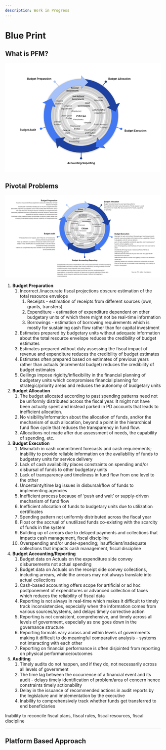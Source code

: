 ```yaml
---
description: Work in Progress
---
```


# Blue Print

## What is PFM?

![Public Finance Management Cycle](.gitbook/assets/image%20%2856%29.png)

## Pivotal Problems 

![](.gitbook/assets/image%20%2828%29.png)

1. **Budget Preparation** 
   1. Incorrect /inaccurate fiscal projections obscure estimation of the total resource envelope
      1. Receipts - estimation of receipts from different sources \(own, grants, transfers\)
      2. Expenditure - estimation of expenditure dependent on other budgetary units of which there might not be real-time information
      3. Borrowings - estimation of borrowing requirements which is mostly for sustaining cash flow rather than for capital investment
   2. Estimates prepared by budgetary units without adequate information about the total resource envelope reduces the credibility of budget estimates
   3. Estimates prepared without duly assessing the fiscal impact of revenue and expenditure reduces the credibility of budget estimates
   4. Estimates often prepared based on estimates of previous years rather than actuals \(incremental budget\) reduces the credibility of budget estimates
   5. Ceilings impose rigidity/inflexibility in the financial planning of budgetary units which compromises financial planning for strategic/priority areas and reduces the autonomy of budgetary units 
2. **Budget Allocation** 
   1. The budget allocated according to past spending patterns need not be uniformly distributed across the fiscal year. It might not have been actually spent and instead parked in PD accounts that leads to inefficient allocation.
   2. No visibility/information about the allocation of funds, and/or the mechanism of such allocation, beyond a point in the hierarchical fund flow cycle that reduces the transparency in fund flow.
   3. Allocations not made after due assessment of needs, the capability of spending, etc.
3. **Budget Execution**
   1. Mismatch in cash commitment forecasts and cash requirements; inability to provide reliable information on the availability of funds to budgetary units for service delivery
   2. Lack of cash availability places constraints on spending and/or disbursal of funds to other budgetary units
   3. Lack of transparency and timeliness in fund flow from one level to the other
   4. Uncertainty/time lag issues in disbursal/flow of funds to implementing agencies 
   5. Inefficient process because of ‘push and wait’ or supply-driven mechanism of fund flow
   6. Inefficient allocation of funds to budgetary units due to utilization certificates
   7. Spending pattern not uniformly distributed across the fiscal year
   8. Float or the accrual of unutilized funds co-existing with the scarcity of funds in the system 
   9. Building up of arrears due to delayed payments and collections that impacts cash management, fiscal discipline
   10. Overspending and/or under-spending; insufficient/inadequate collections that impacts cash management, fiscal discipline
4. **Budget Accounting/Reporting** 
   1. Budget data on Actuals on the expenditure side convey disbursements not actual spending 
   2. Budget data on Actuals on the receipt side convey collections, including arrears, while the arrears may not always translate into actual collections 
   3. Cash-based accounting offers scope for artificial or ad hoc postponement of expenditures or advanced collection of taxes which reduces the reliability of fiscal data
   4. Reporting is not always in real-time which makes it difficult to timely track inconsistencies, especially when the information comes from various sources/systems, and delays timely corrective action
   5. Reporting is not consistent, comprehensive, and timely across all levels of government, especially as one goes down in the governance structure
   6. Reporting formats vary across and within levels of governments making it difficult to do meaningful comparative analysis - systems not interacting with each other
   7. Reporting on financial performance is often disjointed from reporting on physical performance/outcomes
5. **Auditing** 
   1. Timely audits do not happen, and if they do, not necessarily across all levels of government
   2. The time lag between the occurrence of a financial event and its audit - delays timely identification of problem/area of concern hence constraints timely actionability 
   3. Delay in the issuance of recommended actions in audit reports by the legislature and implementation by the executive
   4. Inability to comprehensively track whether funds get transferred to end beneficiaries

Inability to reconcile fiscal plans, fiscal rules, fiscal resources, fiscal discipline  
  
****

## Platform Based Approach

